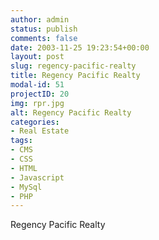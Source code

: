 ```yaml
---
author: admin
status: publish
comments: false
date: 2003-11-25 19:23:54+00:00
layout: post
slug: regency-pacific-realty
title: Regency Pacific Realty
modal-id: 51
projectID: 20
img: rpr.jpg
alt: Regency Pacific Realty
categories:
- Real Estate
tags:
- CMS
- CSS
- HTML
- Javascript
- MySql
- PHP
---
```

Regency Pacific Realty
